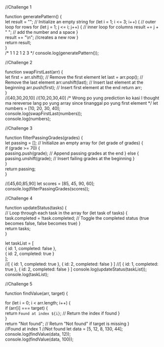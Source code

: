 //Challenge 1

function generatePattern() {  
  let result = "";  // Initialize an empty string
  for (let i = 1; i <= 3; i++) {  // outer loop for rows
    for (let j = 1; j <= i; j++) {  // inner loop for columns
      result += j + " ";  // add the number and a space
    }  
    result += "\n";  //creates a new row
  }  
  return result;  
}  
/* 1
   1 2
   1 2 3 */
console.log(generatePattern());

//Challenge 2

function swapFirstLast(arr) {  
  let first = arr.shift();  // Remove the first element
  let last = arr.pop();  // Remove the last element
  arr.unshift(last);  // Insert last element at the beginning
  arr.push(first);  // Insert first element at the end
  return arr;  
}  
//[40,30,20,10]
//[10,20,30,40]
/* Wrong po yung prediction ko kasi I thought 
    ma rereverse lang po yung array since tinanggal
    po yung first element */
let numbers = [10, 20, 30, 40];  
console.log(swapFirstLast(numbers));  
console.log(numbers);

//Challenge 3

function filterPassingGrades(grades) {  
  let passing = [];  // Initialize an empty array
  for (let grade of grades) {  
    if (grade >= 70) {  
      passing.push(grade);  // Append passing grades at the end
    } else {  
      passing.unshift(grade);  // Insert failing grades at the beginning
    }  
  }  
  return passing;  
}  

//[45,60,85,90]
let scores = [85, 45, 90, 60];  
console.log(filterPassingGrades(scores)); 

//Challenge 4


function updateStatus(tasks) {  
  // Loop through each task in the array
  for (let task of tasks) {  
    task.completed = !task.completed;  // Toggle the completed status (true becomes false, false becomes true)
  }  
  return tasks;  
}  

let taskList = [  
  { id: 1, completed: false },  
  { id: 2, completed: true }    
];  
//[ { id: 1, completed: true }, { id: 2, completed: false } ]
//[ { id: 1, completed: true }, { id: 2, completed: false } ]
console.log(updateStatus(taskList)); 
console.log(taskList);   

//Challenge 5

function findValue(arr, target) {  

  for (let i = 0; i < arr.length; i++) {  
    if (arr[i] === target) {  
      return `Found at index ${i}`;  // Return the index if found
    }  
  }  
  return "Not found";  // Return "Not found" if target is missing
}  
//Found at index 1
//Not found
let data = [5, 12, 8, 130, 44];  
console.log(findValue(data, 12));  
console.log(findValue(data, 100));
